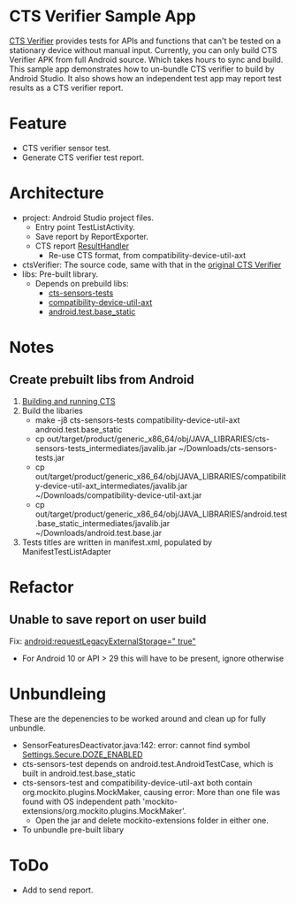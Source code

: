 # CTS Verifier Sample App
[CTS Verifier](https://source.android.com/compatibility/cts/verifier) provides tests for APIs and functions that can't be tested on a stationary device without manual input. Currently, you can only build CTS Verifier APK from full Android source. Which takes hours to sync and build. This sample app demonstrates how to un-bundle CTS verifier to build by Android Studio. It also shows how an independent test app may report test results as a CTS verifier report. 

# Feature
- CTS verifier sensor test.
- Generate CTS verifier test report.

# Architecture
- project: Android Studio project files.
  - Entry point TestListActivity.
  - Save report by ReportExporter.
  - CTS report [ResultHandler](https://cs.android.com/android/platform/superproject/+/master:test/suite_harness/common/util/src/com/android/compatibility/common/util/ResultHandler.java;l=57?q=ResultHandler&sq=&ss=android)
     - Re-use CTS format, from compatibility-device-util-axt
- ctsVerifier: The source code, same with that in the [original CTS Verifier](https://cs.android.com/android/platform/superproject/+/master:cts/apps/CtsVerifier/)
- libs: Pre-built library. 
  - Depends on prebuild libs:
     - [cts-sensors-tests](https://cs.android.com/android/platform/superproject/+/master:cts/tests/sensor/Android.mk;bpv=0;bpt=0)
     - [compatibility-device-util-axt](https://cs.android.com/android/platform/superproject/+/master:cts/common/device-side/util-axt/Android.bp?q=compatibility-device-util-axt%20%20&ss=android%2Fplatform%2Fsuperproject)
     - [android.test.base_static](https://cs.android.com/android/platform/superproject/+/master:frameworks/base/test-base/Android.bp?q=android.test.base_static&ss=android%2Fplatform%2Fsuperproject)
     
# Notes
## Create prebuilt libs from Android
1. [Building and running CTS](https://source.android.com/compatibility/cts/development#building-and-running-cts)
2. Build the libaries
   - make -j8 cts-sensors-tests compatibility-device-util-axt android.test.base_static
   - cp out/target/product/generic_x86_64/obj/JAVA_LIBRARIES/cts-sensors-tests_intermediates/javalib.jar ~/Downloads/cts-sensors-tests.jar
   - cp out/target/product/generic_x86_64/obj/JAVA_LIBRARIES/compatibility-device-util-axt_intermediates/javalib.jar ~/Downloads/compatibility-device-util-axt.jar
   - cp out/target/product/generic_x86_64/obj/JAVA_LIBRARIES/android.test.base_static_intermediates/javalib.jar ~/Downloads/android.test.base.jar
3. Tests titles are written in manifest.xml, populated by ManifestTestListAdapter

# Refactor
## Unable to save report on user build
Fix: [android:requestLegacyExternalStorage=" true"](https://android.googlesource.com/platform/cts/+/018f43b6addeecf25e11193c9a1244b79a68528f%5E%21/#F0)
- For Android 10 or API > 29 this will have to be present, ignore otherwise

# Unbundleing
These are the depenencies to be worked around and clean up for fully unbundle.
- SensorFeaturesDeactivator.java:142: error: cannot find symbol [Settings.Secure.DOZE_ENABLED](https://cs.android.com/android/platform/superproject/+/master:frameworks/base/core/java/android/provider/Settings.java;l=7741?q=Settings.Secure.DOZE_ENABLED&ss=android)
- cts-sensors-test depends on android.test.AndroidTestCase, which is built in android.test.base_static
- cts-sensors-test and compatibility-device-util-axt both contain org.mockito.plugins.MockMaker, causing error: More than one file was found with OS independent path 'mockito-extensions/org.mockito.plugins.MockMaker'.
  - Open the jar and delete mockito-extensions folder in either one.
- To unbundle pre-built libary

# ToDo 
- Add to send report.
